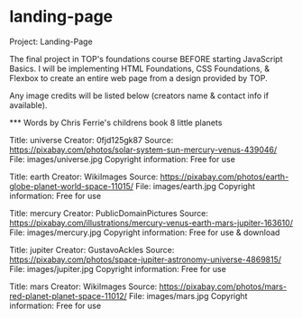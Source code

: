 # landing-page

Project: Landing-Page

The final project in TOP's foundations course BEFORE starting JavaScript Basics.
I will be implementing HTML Foundations, CSS Foundations, & Flexbox to create an entire web page from a design provided by TOP.

Any image credits will be listed below (creators name & contact info if available).

*** Words by Chris Ferrie's childrens book 8 little planets

Title: universe
Creator: 0fjd125gk87
Source: https://pixabay.com/photos/solar-system-sun-mercury-venus-439046/
File: images/universe.jpg
Copyright information: Free for use

Title: earth
Creator: WikiImages
Source: https://pixabay.com/photos/earth-globe-planet-world-space-11015/
File: images/earth.jpg
Copyright information: Free for use

Title: mercury
Creator: PublicDomainPictures
Source: https://pixabay.com/illustrations/mercury-venus-earth-mars-jupiter-163610/
File: images/mercury.jpg
Copyright information: Free for use & download

Title: jupiter
Creator: GustavoAckles
Source: https://pixabay.com/photos/space-jupiter-astronomy-universe-4869815/
File: images/jupiter.jpg
Copyright information: Free for use

Title: mars
Creator: WikiImages
Source: https://pixabay.com/photos/mars-red-planet-planet-space-11012/
File: images/mars.jpg
Copyright information: Free for use